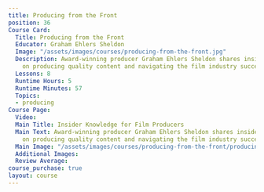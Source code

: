 ```yaml
---
title: Producing from the Front
position: 36
Course Card:
  Title: Producing from the Front
  Educator: Graham Ehlers Sheldon
  Image: "/assets/images/courses/producing-from-the-front.jpg"
  Description: Award-winning producer Graham Ehlers Sheldon shares insider knowledge
    on producing quality content and navigating the film industry successfully.
  Lessons: 8
  Runtime Hours: 5
  Runtime Minutes: 57
  Topics:
  - producing
Course Page:
  Video: 
  Main Title: Insider Knowledge for Film Producers
  Main Text: Award-winning producer Graham Ehlers Sheldon shares insider knowledge
    on producing quality content and navigating the film industry successfully.
  Main Image: "/assets/images/courses/producing-from-the-front/producing-from-the-front-main.jpg"
  Additional Images: 
  Review Average: 
course_purchase: true
layout: course
---
```


